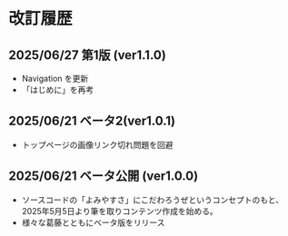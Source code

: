 # 改訂履歴

## 2025/06/27 第1版 (ver1.1.0)

* Navigation を更新
* 「はじめに」を再考

## 2025/06/21 ベータ2(ver1.0.1)

* トップページの画像リンク切れ問題を回避

## 2025/06/21 ベータ公開 (ver1.0.0)

* ソースコードの「よみやすさ」にこだわろうぜというコンセプトのもと、2025年5月5日より筆を取りコンテンツ作成を始める。
* 様々な葛藤とともにベータ版をリリース
